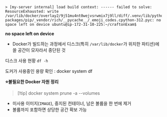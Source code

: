 ```
> [my-server internal] load build context: ------ failed to solve: ResourceExhausted: write /var/lib/docker/overlay2/9j51mu4nt0wejvsrwmix7j9ll/diff/.venv/lib/python3.12/site-packages/pip/_vendor/rich/__pycache__/_emoji_codes.cpython-312.pyc: no space left on device ubuntu@ip-172-31-10-225:~/craftonExam$
```

**no space left on device**
- Docker가 빌드하는 과정에서 디스크(특히 `/var/lib/docker`가 위치한 파티션)에 쓸 공간이 모자라서 중단된 것

디스크 사용 현황 `df -h`

도커가 사용중인 용량 확인 : docker system df 

**⭐불필요한 Docker 자원 정리** 
>[!tip] docker system prune -a --volumes
- 미사용 이미지(`IMAGE`), 중지된 컨테이너, 남은 볼륨을 한 번에 제거
- 볼륨까지 포함하면 상당한 공간 확보 가능


